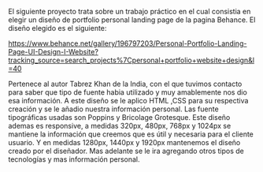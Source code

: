 El siguiente proyecto trata sobre un trabajo práctico en el cual consistia en elegir un diseño de portfolio personal landing page de la pagina Behance.
El diseño elegido es el siguiente:

https://www.behance.net/gallery/196797203/Personal-Portfolio-Landing-Page-UI-Design-I-Website?tracking_source=search_projects%7Cpersonal+portfolio+website+design&l=40

Pertenece al autor Tabrez Khan de la India, con el que tuvimos contacto para saber que tipo de fuente habia utilizado y muy amablemente nos dio esa información.
A este diseño se le aplico HTML ,CSS para su respectiva creación y se le añadio nuestra información personal.
Las fuente tipográficas usadas son Poppins y Bricolage Grotesque. 
Este diseño ademas es responsive, a medidas 320px, 480px, 768px y 1024px se mantiene la información que creemos que es útil y necesaria para el cliente usuario. Y en
medidas 1280px, 1440px y 1920px mantenemos el diseño creado por el diseñador.
Mas adelante se le ira agregando otros tipos de tecnologías y mas información personal.  
